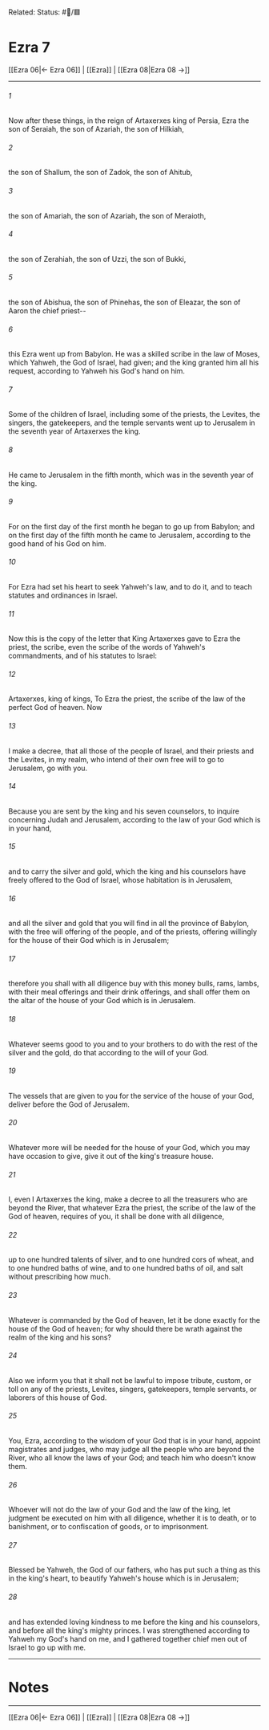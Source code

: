 Related:
Status: #📖/🟥
# Ezra 7

[[Ezra 06|← Ezra 06]] | [[Ezra]] | [[Ezra 08|Ezra 08 →]]
***



###### 1 
Now after these things, in the reign of Artaxerxes king of Persia, Ezra the son of Seraiah, the son of Azariah, the son of Hilkiah, 

###### 2 
the son of Shallum, the son of Zadok, the son of Ahitub, 

###### 3 
the son of Amariah, the son of Azariah, the son of Meraioth, 

###### 4 
the son of Zerahiah, the son of Uzzi, the son of Bukki, 

###### 5 
the son of Abishua, the son of Phinehas, the son of Eleazar, the son of Aaron the chief priest-- 

###### 6 
this Ezra went up from Babylon. He was a skilled scribe in the law of Moses, which Yahweh, the God of Israel, had given; and the king granted him all his request, according to Yahweh his God's hand on him. 

###### 7 
Some of the children of Israel, including some of the priests, the Levites, the singers, the gatekeepers, and the temple servants went up to Jerusalem in the seventh year of Artaxerxes the king. 

###### 8 
He came to Jerusalem in the fifth month, which was in the seventh year of the king. 

###### 9 
For on the first day of the first month he began to go up from Babylon; and on the first day of the fifth month he came to Jerusalem, according to the good hand of his God on him. 

###### 10 
For Ezra had set his heart to seek Yahweh's law, and to do it, and to teach statutes and ordinances in Israel. 

###### 11 
Now this is the copy of the letter that King Artaxerxes gave to Ezra the priest, the scribe, even the scribe of the words of Yahweh's commandments, and of his statutes to Israel: 

###### 12 
Artaxerxes, king of kings, To Ezra the priest, the scribe of the law of the perfect God of heaven. Now 

###### 13 
I make a decree, that all those of the people of Israel, and their priests and the Levites, in my realm, who intend of their own free will to go to Jerusalem, go with you. 

###### 14 
Because you are sent by the king and his seven counselors, to inquire concerning Judah and Jerusalem, according to the law of your God which is in your hand, 

###### 15 
and to carry the silver and gold, which the king and his counselors have freely offered to the God of Israel, whose habitation is in Jerusalem, 

###### 16 
and all the silver and gold that you will find in all the province of Babylon, with the free will offering of the people, and of the priests, offering willingly for the house of their God which is in Jerusalem; 

###### 17 
therefore you shall with all diligence buy with this money bulls, rams, lambs, with their meal offerings and their drink offerings, and shall offer them on the altar of the house of your God which is in Jerusalem. 

###### 18 
Whatever seems good to you and to your brothers to do with the rest of the silver and the gold, do that according to the will of your God. 

###### 19 
The vessels that are given to you for the service of the house of your God, deliver before the God of Jerusalem. 

###### 20 
Whatever more will be needed for the house of your God, which you may have occasion to give, give it out of the king's treasure house. 

###### 21 
I, even I Artaxerxes the king, make a decree to all the treasurers who are beyond the River, that whatever Ezra the priest, the scribe of the law of the God of heaven, requires of you, it shall be done with all diligence, 

###### 22 
up to one hundred talents of silver, and to one hundred cors of wheat, and to one hundred baths of wine, and to one hundred baths of oil, and salt without prescribing how much. 

###### 23 
Whatever is commanded by the God of heaven, let it be done exactly for the house of the God of heaven; for why should there be wrath against the realm of the king and his sons? 

###### 24 
Also we inform you that it shall not be lawful to impose tribute, custom, or toll on any of the priests, Levites, singers, gatekeepers, temple servants, or laborers of this house of God. 

###### 25 
You, Ezra, according to the wisdom of your God that is in your hand, appoint magistrates and judges, who may judge all the people who are beyond the River, who all know the laws of your God; and teach him who doesn't know them. 

###### 26 
Whoever will not do the law of your God and the law of the king, let judgment be executed on him with all diligence, whether it is to death, or to banishment, or to confiscation of goods, or to imprisonment. 

###### 27 
Blessed be Yahweh, the God of our fathers, who has put such a thing as this in the king's heart, to beautify Yahweh's house which is in Jerusalem; 

###### 28 
and has extended loving kindness to me before the king and his counselors, and before all the king's mighty princes. I was strengthened according to Yahweh my God's hand on me, and I gathered together chief men out of Israel to go up with me.

---
# Notes


***
[[Ezra 06|← Ezra 06]] | [[Ezra]] | [[Ezra 08|Ezra 08 →]]
